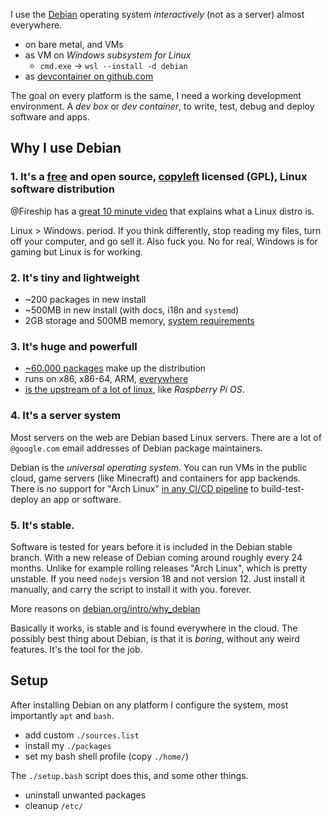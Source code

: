 I use the [Debian](https://debian.org/) operating system _interactively_ (not as a server) almost everywhere.

- on bare metal, and VMs
- as VM on _Windows subsystem for Linux_
  - `cmd.exe` -> `wsl --install -d debian`
- as [devcontainer on github.com](https://github.com/features/codespaces)

The goal on every platform is the same, I need a working development environment. A _dev box_ or _dev container_, to write, test, debug and deploy software and apps.

## Why I use Debian

### 1. It's a [free](https://www.debian.org/intro/free) and open source, [copyleft](https://en.wikipedia.org/wiki/Copyleft) licensed (GPL), Linux software distribution

@Fireship has a [great 10 minute video](https://www.youtube.com/watch?v=ShcR4Zfc6Dw) that explains what a Linux distro is.

Linux > Windows. period. If you think differently, stop reading my files, turn off your computer, and go sell it. Also fuck you. No for real, Windows is for gaming but Linux is for working.

### 2. It's tiny and lightweight

- ~200 packages in new install
- ~500MB in new install (with docs, i18n and `systemd`)
- 2GB storage and 500MB memory, [system requirements](https://www.debian.org/releases/stable/amd64/ch03s04.en.html)

### 3. It's huge and powerfull

- [~60.000 packages](https://packages.debian.org/stable/) make up the distribution
- runs on x86, x86-64, ARM, [everywhere](https://www.debian.org/ports/)
- [is the upstream of a lot of linux](https://upload.wikimedia.org/wikipedia/commons/b/b5/Linux_Distribution_Timeline_21_10_2021.svg), like _Raspberry Pi OS_.

### 4. It's a server system

Most servers on the web are Debian based Linux servers. There are a lot of `@google.com` email addresses of Debian package maintainers.

Debian is the _universal operating system_. You can run VMs in the public cloud, game servers (like Minecraft) and containers for app backends. There is no support for "Arch Linux" [in any CI/CD pipeline](https://github.com/ligurio/awesome-ci) to build-test-deploy an app or software.

### 5. It's stable.

Software is tested for years before it is included in the Debian stable branch. With a new release of Debian coming around roughly every 24 months. Unlike for example rolling releases "Arch Linux", which is pretty unstable. If you need `nodejs` version 18 and not version 12. Just install it manually, and carry the script to install it with you. forever.

More reasons on [debian.org/intro/why_debian](https://www.debian.org/intro/why_debian)

Basically it works, is stable and is found everywhere in the cloud. The possibly best thing about Debian, is that it is _boring_, without any weird features. It's the tool for the job.

## Setup

After installing Debian on any platform I configure the system, most importantly `apt` and `bash`.

- add custom `./sources.list`
- install my `./packages`
- set my bash shell profile (copy `./home/`)

The `./setup.bash` script does this, and some other things.

- uninstall unwanted packages
- cleanup `/etc/`
